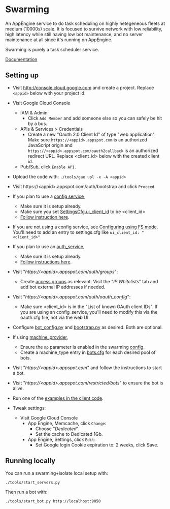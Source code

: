 # Swarming

An AppEngine service to do task scheduling on highly hetegeneous fleets at
medium (10000s) scale. It is focused to survive network with low reliability,
high latency while still having low bot maintenance, and no server maintenance
at all since it's running on AppEngine.

Swarming is purely a task scheduler service.

[Documentation](doc)


## Setting up

*   Visit http://console.cloud.google.com and create a project. Replace
    `<appid>` below with your project id.
*   Visit Google Cloud Console
    *   IAM & Admin
        *   Click `Add Member` and add someone else so you can safely be hit by a
            bus.
    *   APIs & Services > Credentials
        *   Create a new "Oauth 2.0 Client Id" of type "web application".  Make sure
            `https://<appid>.appspot.com` is an authorized JavaScript origin
            and `https://<appid>.appspot.com/oauth2callback` is an authorized
            redirect URL.  Replace \<client_id\> below with the created client id.
    *   Pub/Sub, click `Enable API`.
*   Upload the code with: `./tools/gae upl -x -A <appid>`
*   Visit https://\<appid\>.appspot.com/auth/bootstrap and click `Proceed`.
*   If you plan to use a [config service](../config_service),
    *   Make sure it is setup already.
    *   Make sure you set [SettingsCfg.ui_client_id](https://github.com/luci/luci-py/blob/master/appengine/swarming/proto/config.proto#L37)
        to be \<client_id\>
    *   [Follow instruction
        here](../components/components/config/#linking-to-the-config-service).

*   If you are not using a config service, see [Configuring using FS mode](https://github.com/luci/luci-py/blob/master/appengine/components/components/config/README.md#fs-mode).
    You'll need to add an entry to settings.cfg like `ui_client_id: "<client_id>"`

*   If you plan to use an [auth_service](../auth_service),
    *   Make sure it is setup already.
    *   [Follow instructions
        here](../auth_service#linking-other-services-to-auth_service).

*   Visit "_https://\<appid\>.appspot.com/auth/groups_":
    *   Create [access groups](doc/Access-Groups.md) as relevant. Visit the
        "_IP Whitelists_" tab and add bot external IP addresses if needed.

*   Visit "_https://\<appid\>.appspot.com/auth/oauth_config_":
    *   Make sure \<client_id\> is in the "List of known OAuth client IDs".
        If you are using an config_service, you'll need to modify this via the
        oauth.cfg file, not via the web UI.

*   Configure [bot_config.py](swarming_bot/config/bot_config.py) and
    [bootstrap.py](swarming_bot/config/bootstrap.py) as desired. Both are
    optional.

*   If using [machine_provider](../machine_provider),
    *   Ensure the `mp` parameter is enabled in the swarming
        [config](https://github.com/luci/luci-py/blob/master/appengine/swarming/proto/config.proto).
    *   Create a machine\_type entry in [bots.cfg](./proto/bots.proto) for each desired pool of bots.
*   Visit "_https://\<appid\>.appspot.com_" and follow the instructions to start
    a bot.
*   Visit "_https://\<appid\>.appspot.com/restricted/bots_" to ensure the bot is
    alive.
*   Run one of the [examples in the client code](../../client/example).
*   Tweak settings:
    *   Visit Google Cloud Console
        *   App Engine, Memcache, click `Change`:
            *   Choose "_Dedicated_".
            *   Set the cache to Dedicated 1Gb.
        *   App Engine, Settings, click `Edit`:
            *   Set Google login Cookie expiration to: 2 weeks, click Save.


## Running locally

You can run a swarming+isolate local setup with:

    ./tools/start_servers.py

Then run a bot with:

    ./tools/start_bot.py http://localhost:9050

